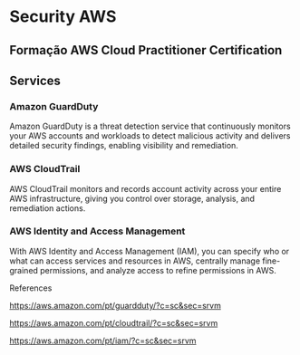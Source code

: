 # Security AWS

## Formação AWS Cloud Practitioner Certification

## Services

### Amazon GuardDuty
Amazon GuardDuty is a threat detection service that continuously monitors your AWS accounts and workloads to detect malicious activity and delivers detailed security findings, enabling visibility and remediation.

<mxGraphModel><root><mxCell id="0"/><mxCell id="1" parent="0"/><mxCell id="2" value="" style="sketch=0;points=[[0,0,0],[0.25,0,0],[0.5,0,0],[0.75,0,0],[1,0,0],[0,1,0],[0.25,1,0],[0.5,1,0],[0.75,1,0],[1,1,0],[0,0.25,0],[0,0.5,0],[0,0.75,0],[1,0.25,0],[1,0.5,0],[1,0.75,0]];outlineConnect=0;fontColor=#232F3E;fillColor=#DD344C;strokeColor=#ffffff;dashed=0;verticalLabelPosition=bottom;verticalAlign=top;align=center;html=1;fontSize=12;fontStyle=0;aspect=fixed;shape=mxgraph.aws4.resourceIcon;resIcon=mxgraph.aws4.guardduty;" vertex="1" parent="1"><mxGeometry x="370" y="230" width="78" height="78" as="geometry"/></mxCell></root></mxGraphModel>

### AWS CloudTrail
AWS CloudTrail monitors and records account activity across your entire AWS infrastructure, giving you control over storage, analysis, and remediation actions.

### AWS Identity and Access Management
With AWS Identity and Access Management (IAM), you can specify who or what can access services and resources in AWS, centrally manage fine-grained permissions, and analyze access to refine permissions in AWS.

References

https://aws.amazon.com/pt/guardduty/?c=sc&sec=srvm

https://aws.amazon.com/pt/cloudtrail/?c=sc&sec=srvm

https://aws.amazon.com/pt/iam/?c=sc&sec=srvm


